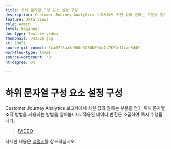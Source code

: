```yaml
---
title: 하위 문자열 구성 요소 설정 구성
description: Customer Journey Analytics 보고서에서 차원 값의 원하는 부분을 얻기 위해 문자열 조작 방법을 사용하는 방법을 알아봅니다. 적용된 데이터 변환은 소급하여 즉시 수행됩니다.
feature: Data Views
role: Admin
level: Beginner
doc-type: feature video
thumbnail: 343526.jpg
kt: 10451
source-git-commit: 5ca07f3aa1e080e9288b094c4c7921e11cae5d40
workflow-type: tm+mt
source-wordcount: '0'
ht-degree: 0%

---
```



# 하위 문자열 구성 요소 설정 구성

Customer Journey Analytics 보고서에서 차원 값의 원하는 부분을 얻기 위해 문자열 조작 방법을 사용하는 방법을 알아봅니다. 적용된 데이터 변환은 소급하여 즉시 수행됩니다.

>[!VIDEO](https://video.tv.adobe.com/v/343526/?quality=12&learn=on)

자세한 내용은 [설명서](https://experienceleague.adobe.com/docs/analytics-platform/using/cja-dataviews/component-settings/substring.html)를 참조하십시오.